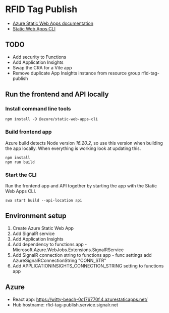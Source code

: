 # RFID Tag Publish

- [Azure Static Web Apps documentation](https://learn.microsoft.com/en-us/azure/static-web-apps/)
- [Static Web Apps CLI](https://azure.github.io/static-web-apps-cli/)

## TODO
- Add security to Functions
- Add Application Insights
- Swap the CRA for a Vite app
- Remove duplicate App Insights instance from resource group rfid-tag-publish

## Run the frontend and API locally

### Install command line tools
```Shell
npm install -D @azure/static-web-apps-cli
```

### Build frontend app
Azure build detects Node version *16.20.2*, so use this version when building the app locally. When everything is working look at updating this.

```Shell
npm install
npm run build
```

### Start the CLI
Run the frontend app and API together by starting the app with the Static Web Apps CLI.
```Shell
swa start build --api-location api
```

## Environment setup
1. Create Azure Static Web App
2. Add SignalR service
3. Add Application Insights
4. Add dependency to functions app - Microsoft.Azure.WebJobs.Extensions.SignalRService
5. Add SignalR connection string to functions app - func settings add AzureSignalRConnectionString "CONN_STR"
6. Add APPLICATIONINSIGHTS_CONNECTION_STRING setting to functions app

## Azure
- React app: https://witty-beach-0c176770f.4.azurestaticapps.net/
- Hub hostname: rfid-tag-publish.service.signalr.net
